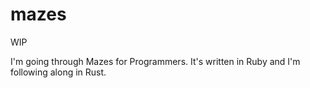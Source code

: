 # mazes

WIP

I'm going through Mazes for Programmers.  It's written in Ruby and I'm following along in Rust.
